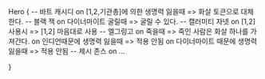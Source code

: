 Hero {
  -- 바트 캐시디
  on [1,2,기관총]에 의한 생명력 잃을때 => 화살 토큰으로 대체 한다.
  -- 블랙 잭
  on 다이너마이트 굴릴때 => 굴릴 수 있다.
  -- 캘러미티 자넷
  on [1,2] 사용시 => [1,2] 마음대로 사용
  -- 엘그링고
  on 죽을때 => 죽인 사람은 화살 하나를 가져간다.
  on 인디언때문에 생명력 잃을때 => 적용 안됨 
  on 다이너마이트 때문에 생명력 잃을때 => 적용 안됨 
  -- 제시 존스
  on ...

  
}


